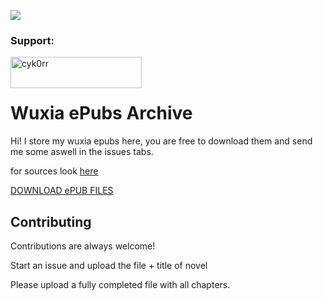 ![](https://api.visitorbadge.io/api/VisitorHit?user=cyk0rr&repo=wuxia-epubs&countColor=%237B1E7A)
<h3 align="left">Support:</h3>
<p><a href="https://ko-fi.com/cyk0rr"> <img align="left" src="https://cdn.ko-fi.com/cdn/kofi3.png?v=3" height="50" width="210" alt="cyk0rr" /></a></p><br><br>

# Wuxia ePubs Archive

Hi! I store my wuxia epubs here, you are free to download them and send me some aswell in the issues tabs.

for sources look [here](https://github.com/cykorr/wuxia-epubs/blob/main/sources.md)

[DOWNLOAD ePUB FILES](https://github.com/cykorr/wuxia-epubs/blob/main/DOWNLOAD.md)
## Contributing

Contributions are always welcome!

Start an issue and upload the file + title of novel


Please upload a fully completed file with all chapters.

